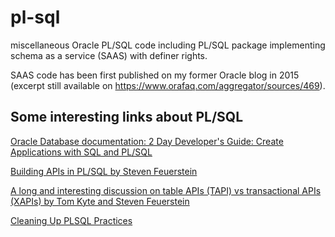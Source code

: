 # pl-sql
miscellaneous Oracle PL/SQL code including PL/SQL package implementing schema as a service (SAAS) with definer rights. 

SAAS code has been first published on my former Oracle blog in 2015 (excerpt still available on https://www.orafaq.com/aggregator/sources/469).

## Some interesting links about PL/SQL

<a href="https://www.oracle.com/pls/topic/lookup?ctx=en/database/oracle/oracle-database/19&id=TDDDG10000">Oracle Database documentation: 2 Day Developer's Guide: Create Applications with SQL and PL/SQL </a>

<a href="https://www.neooug.org/gloc/Presentations/2019/FeuersteinBuilding%20APIs%20in%20PLSQL.pdf">Building APIs in PL/SQL by Steven Feuerstein</a>

<a href="https://asktom.oracle.com/pls/apex/asktom.search?tag=considering-sql-as-a-service">A long and interesting discussion on table APIs (TAPI) vs transactional APIs (XAPIs) by Tom Kyte and Steven Feuerstein</a>

<a href="https://blogs.oracle.com/connect/post/cleaning-up-plsql-practices">Cleaning Up PLSQL Practices</a>
